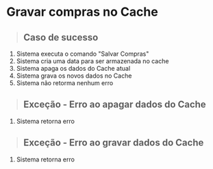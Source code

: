 # Gravar compras no Cache

>## Caso de sucesso
1. Sistema executa o comando "Salvar Compras"
2. Sistema cria uma data para ser armazenada no cache
3. Sistema apaga os dados do Cache atual
4. Sistema grava os novos dados no Cache
5. Sistema não retorma nenhum erro

>##  Exceção - Erro ao apagar dados do Cache
1. Sistema retorna erro

>##  Exceção - Erro ao gravar dados do Cache
1. Sistema retorna erro

